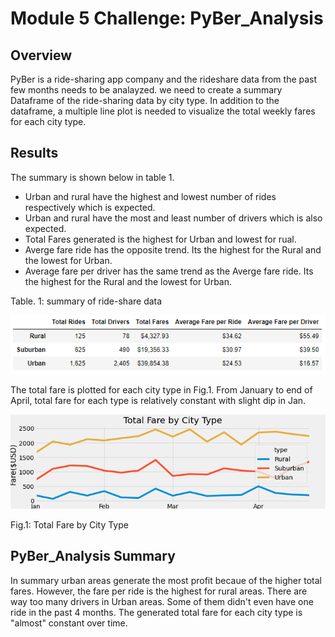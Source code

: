 # Module 5 Challenge: PyBer_Analysis

## Overview
PyBer is a ride-sharing app company and the rideshare data from the past few months needs to be analayzed. we need to create a summary Dataframe of the ride-sharing data by city type. In addition to the dataframe, a multiple line plot is needed to visualize the total weekly fares for each city type.

## Results
The summary is shown below in table 1. 
* Urban and rural have the highest and lowest number of rides respectively which is expected. 
* Urban and rural have the most and least number of drivers which is also expected. 
* Total Fares generated is the highest for Urban and lowest for rual. 
* Averge fare ride has the opposite trend. Its the highest for  the Rural and the lowest for Urban. 
* Average fare per driver has the same trend as the Averge fare ride. Its the highest for  the Rural and the lowest for Urban. 

Table. 1: summary of ride-share data

 ![Summary Table](analysis/Summary_Table.png)

The total fare is plotted for each city type in Fig.1. 
From January to end of April, total fare for each type is relatively constant with slight dip in Jan. 

 ![Total Fare by City Type](analysis/PyBer_fare_summary.png)
 
 Fig.1: Total Fare by City Type

## PyBer_Analysis Summary
In summary urban areas generate the most profit becaue of the higher total fares. However, the fare per ride is the highest for rural areas.
There are way too many drivers in Urban areas. Some of them didn't even have one ride in the past 4 months. 
The generated total fare for each city type is "almost" constant over time.
